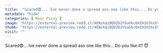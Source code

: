 ```yaml
---
title:  "Scared😨... Ive never done a spread ass one like this... Do you like it? 😈"
metadate: "hide"
categories: [ Rear Pussy ]
image: "https://external-preview.redd.it/4ENzkqiBQDZb2YGaGkc6mIH1h5hskVBAxh0TPb7Cw2Y.jpg?auto=webp&s=222c2b67ee7cb1cdc93d8895e80a5cd42ab8bdfe"
thumb: "https://external-preview.redd.it/4ENzkqiBQDZb2YGaGkc6mIH1h5hskVBAxh0TPb7Cw2Y.jpg?width=1080&crop=smart&auto=webp&s=f5628d470d94bc8c936958f870d97f2f391e3003"
visit: ""
---
```

Scared😨... Ive never done a spread ass one like this... Do you like it? 😈
